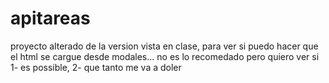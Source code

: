 # apitareas

proyecto alterado de la version vista en clase, para ver si puedo hacer que el html se cargue desde modales... no es lo recomedado pero quiero ver si 1- es possible, 2- que tanto me va a doler
